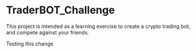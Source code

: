 # TraderBOT_Challenge

This project is intended as a learning exercise to create a crypto trading bot, and compete against your friends.

Testing this change
